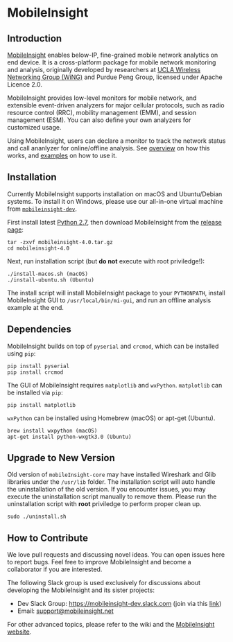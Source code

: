 MobileInsight
==============

## Introduction

[MobileInsight](http://mobileinsight.net) enables below-IP, fine-grained mobile network analytics on end device. It is a cross-platform package for mobile network monitoring and analysis, originally developed by researchers at [UCLA Wireless Networking Group (WiNG)](http://metro.cs.ucla.edu) and Purdue Peng Group, licensed under Apache Licence 2.0.

MobileInsight provides low-level monitors for mobile network, and extensible event-driven analyzers for major cellular protocols, such as radio resource control (RRC), mobility management (EMM), and session management (ESM). You can also define your own analyzers for customized usage.

Using MobileInsight, users can declare a monitor to track the network status and call ananlyzer for online/offline analysis. See [overview](http://mobileinsight.net/developer-guide.html) on how this works, and [examples](http://mobileinsight.net/tutorials.html) on how to use it.


## Installation

Currently MobileInsight supports installation on macOS and Ubuntu/Debian systems. To install it on Windows, please use our all-in-one virtual machine from [`mobileinsight-dev`](https://github.com/mobile-insight/mobileinsight-dev).

First install latest [Python 2.7](https://www.python.org/), then download MobileInsight from the [release page](https://github.com/mobile-insight/mobileinsight-core/releases):

    tar -zxvf mobileinsight-4.0.tar.gz
    cd mobileinsight-4.0

Next, run installation script (but __do not__ execute with root priviledge!):

    ./install-macos.sh (macOS)
    ./install-ubuntu.sh (Ubuntu)

The install script will install MobileInsight package to your `PYTHONPATH`, install MobileInsight GUI to `/usr/local/bin/mi-gui`, and run an offline analysis example at the end.


## Dependencies

MobileInsight builds on top of `pyserial` and `crcmod`, which can be installed using `pip`:

    pip install pyserial
    pip install crcmod

The GUI of MobileInsight requires `matplotlib` and `wxPython`. `matplotlib` can be installed via `pip`:

    pip install matplotlib

`wxPython` can be installed using Homebrew (macOS) or apt-get (Ubuntu).

    brew install wxpython (macOS)
    apt-get install python-wxgtk3.0 (Ubuntu)


## Upgrade to New Version

Old version of `mobileInsight-core` may have installed Wireshark and Glib libraries under the `/usr/lib` folder. The installation script will auto handle the uninstallation of the old version. If you encounter issues, you may execute the uninstallation script manually to remove them. Please run the uninstallation script with __root__ priviledge to perform proper clean up.

    sudo ./uninstall.sh


## How to Contribute

We love pull requests and discussing novel ideas. You can open issues here to report bugs. Feel free to improve MobileInsight and become a collaborator if you are interested.

The following Slack group is used exclusively for discussions about developing the MobileInsight and its sister projects:

+ Dev Slack Group: https://mobileinsight-dev.slack.com (join via this [link](https://goo.gl/htJGqT))
+ Email: support@mobileinsight.net

For other advanced topics, please refer to the wiki and the [MobileInsight website](http://mobileinsight.net).
